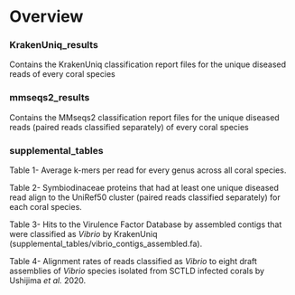 # Overview 
### KrakenUniq_results
Contains the KrakenUniq classification report files for the unique diseased reads of every coral species
### mmseqs2_results
Contains the MMseqs2 classification report files for the unique diseased reads (paired reads classified separately) of every coral species 
### supplemental_tables
Table 1- Average k-mers per read for every genus across all coral species. 

Table 2- Symbiodinaceae proteins that had at least one unique diseased read align to the UniRef50 cluster (paired reads classified separately) for each coral species.

Table 3- Hits to the Virulence Factor Database by assembled contigs that were classified as *Vibrio* by KrakenUniq (supplemental_tables/vibrio_contigs_assembled.fa).

Table 4- Alignment rates of reads classified as *Vibrio* to eight draft assemblies of *Vibrio* species isolated from SCTLD infected corals by Ushijima *et al.* 2020.



